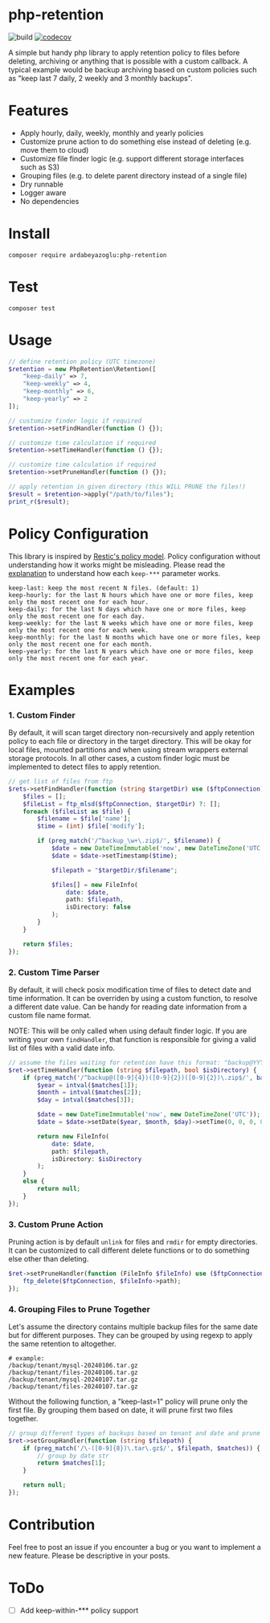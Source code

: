 # php-retention

![build](https://github.com/ardabeyazoglu/php-retention/actions/workflows/main.yml/badge.svg)
[![codecov](https://codecov.io/gh/ardabeyazoglu/php-retention/graph/badge.svg?token=5TE2OKaIPT)](https://codecov.io/gh/ardabeyazoglu/php-retention)

A simple but handy php library to apply retention policy to files before deleting, archiving or anything that is possible with a custom callback. 
A typical example would be backup archiving based on custom policies such as "keep last 7 daily, 2 weekly and 3 monthly backups".

# Features

- Apply hourly, daily, weekly, monthly and yearly policies
- Customize prune action to do something else instead of deleting (e.g. move them to cloud)
- Customize file finder logic (e.g. support different storage interfaces such as S3)
- Grouping files (e.g. to delete parent directory instead of a single file)
- Dry runnable
- Logger aware
- No dependencies

# Install

    composer require ardabeyazoglu:php-retention

# Test

    composer test

# Usage

```php
// define retention policy (UTC timezone)
$retention = new PhpRetention\Retention([
    "keep-daily" => 7,
    "keep-weekly" => 4,
    "keep-monthly" => 6,
    "keep-yearly" => 2
]);

// customize finder logic if required
$retention->setFindHandler(function () {});

// customize time calculation if required
$retention->setTimeHandler(function () {});

// customize time calculation if required
$retention->setPruneHandler(function () {});

// apply retention in given directory (this WILL PRUNE the files!)
$result = $retention->apply("/path/to/files");
print_r($result);
```

# Policy Configuration

This library is inspired by [Restic's policy model](https://restic.readthedocs.io/en/latest/060_forget.html#removing-snapshots-according-to-a-policy). 
Policy configuration without understanding how it works might be misleading. Please read the [explanation](https://restic.readthedocs.io/en/latest/060_forget.html#removing-snapshots-according-to-a-policy) to understand how each `keep-***` parameter works. 

    keep-last: keep the most recent N files. (default: 1)
    keep-hourly: for the last N hours which have one or more files, keep only the most recent one for each hour.
    keep-daily: for the last N days which have one or more files, keep only the most recent one for each day.
    keep-weekly: for the last N weeks which have one or more files, keep only the most recent one for each week.
    keep-monthly: for the last N months which have one or more files, keep only the most recent one for each month.
    keep-yearly: for the last N years which have one or more files, keep only the most recent one for each year.

# Examples

### 1. Custom Finder

By default, it will scan target directory non-recursively and apply retention policy to each file or directory in the target directory.
This will be okay for local files, mounted partitions and when using stream wrappers external storage protocols.
In all other cases, a custom finder logic must be implemented to detect files to apply retention.

```php
// get list of files from ftp
$rets->setFindHandler(function (string $targetDir) use ($ftpConnection) {
    $files = [];
    $fileList = ftp_mlsd($ftpConnection, $targetDir) ?: [];
    foreach ($fileList as $file) {
        $filename = $file['name'];
        $time = (int) $file['modify'];

        if (preg_match('/^backup_\w+\.zip$/', $filename)) {
            $date = new DateTimeImmutable('now', new DateTimeZone('UTC'));
            $date = $date->setTimestamp($time);

            $filepath = "$targetDir/$filename";

            $files[] = new FileInfo(
                date: $date,
                path: $filepath,
                isDirectory: false
            );
        }
    }

    return $files;
});
```

### 2. Custom Time Parser

By default, it will check posix modification time of files to detect date and time information.
It can be overriden by using a custom function, to resolve a different date value. 
Can be handy for reading date information from a custom file name format. 

NOTE: This will be only called when using default finder logic. If you are writing your own `findHandler`, that function is responsible for giving a valid list of files with a valid date info.

```php
// assume the files waiting for retention have this format: "backup@YYYYmmdd.zip"
$ret->setTimeHandler(function (string $filepath, bool $isDirectory) {
    if (preg_match('/^backup@([0-9]{4})([0-9]{2})([0-9]{2})\.zip$/', basename($filepath), $matches)) {
        $year = intval($matches[1]);
        $month = intval($matches[2]);
        $day = intval($matches[3]);

        $date = new DateTimeImmutable('now', new DateTimeZone('UTC'));
        $date = $date->setDate($year, $month, $day)->setTime(0, 0, 0, 0);

        return new FileInfo(
            date: $date,
            path: $filepath,
            isDirectory: $isDirectory
        );
    }
    else {
        return null;
    }
});
```

### 3. Custom Prune Action

Pruning action is by default `unlink` for files and `rmdir` for empty directories. 
It can be customized to call different delete functions or to do something else other than deleting.

```php
$ret->setPruneHandler(function (FileInfo $fileInfo) use ($ftpConnection) {
    ftp_delete($ftpConnection, $fileInfo->path);
});
```

### 4. Grouping Files to Prune Together

Let's assume the directory contains multiple backup files for the same date but for different purposes. 
They can be grouped by using regexp to apply the same retention to altogether.

    # example:
    /backup/tenant/mysql-20240106.tar.gz
    /backup/tenant/files-20240106.tar.gz
    /backup/tenant/mysql-20240107.tar.gz
    /backup/tenant/files-20240107.tar.gz

Without the following function, a "keep-last=1" policy will prune only the first file. 
By grouping them based on date, it will prune first two files together. 

```php
// group different types of backups based on tenant and date and prune them together
$ret->setGroupHandler(function (string $filepath) { 
    if (preg_match('/\-([0-9]{8})\.tar\.gz$/', $filepath, $matches)) {
        // group by date str
        return $matches[1];
    }

    return null;
});
```

# Contribution

Feel free to post an issue if you encounter a bug or you want to implement a new feature. 
Please be descriptive in your posts.
    
# ToDo

- [ ] Add keep-within-*** policy support 